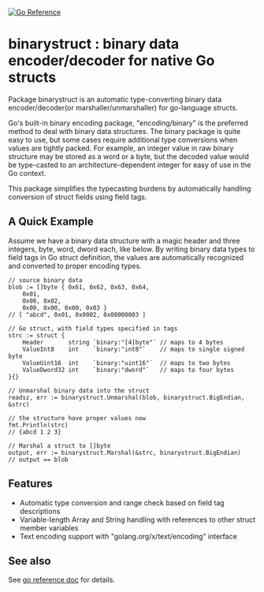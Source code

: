 [![Go Reference](https://pkg.go.dev/badge/github.com/mixcode/binarystruct.svg)](https://pkg.go.dev/github.com/mixcode/binarystruct)

# binarystruct : binary data encoder/decoder for native Go structs

Package binarystruct is an automatic type-converting binary data encoder/decoder(or marshaller/unmarshaller) for go-language structs.

Go's built-in binary encoding package, "encoding/binary" is the preferred method to deal with binary data structures. The binary package is quite easy to use, but some cases require additional type conversions when values are tightly packed.
For example, an integer value in raw binary structure may be stored as a word or a byte, but the decoded value would be type-casted to an architecture-dependent integer for easy of use in the Go context.

This package simplifies the typecasting burdens by automatically handling conversion of struct fields using field tags.


## A Quick Example

Assume we have a binary data structure with a magic header and three integers, byte, word, dword each, like below.
By writing binary data types to field tags in Go struct definition, the values are automatically recognized and converted to proper encoding types.

```
// source binary data
blob := []byte { 0x61, 0x62, 0x63, 0x64,
	0x01,
	0x00, 0x02,
	0x00, 0x00, 0x00, 0x03 }
// [ "abcd", 0x01, 0x0002, 0x00000003 ]

// Go struct, with field types specified in tags
strc := struct {
	Header       string `binary:"[4]byte"` // maps to 4 bytes
	ValueInt8    int    `binary:"int8"`    // maps to single signed byte
	ValueUint16  int    `binary:"uint16"`  // maps to two bytes
	ValueDword32 int    `binary:"dword"`   // maps to four bytes
}{}

// Unmarshal binary data into the struct
readsz, err := binarystruct.Unmarshal(blob, binarystruct.BigEndian, &strc)

// the structure have proper values now
fmt.Println(strc)
// {abcd 1 2 3}

// Marshal a struct to []byte
output, err := binarystruct.Marshal(&strc, binarystruct.BigEndian)
// output == blob

```

## Features

* Automatic type conversion and range check based on field tag descriptions
* Variable-length Array and String handling with references to other struct member variables
* Text encoding support with "golang.org/x/text/encoding" interface

## See also
See [go reference doc](https://pkg.go.dev/github.com/mixcode/binarystruct) for details.

